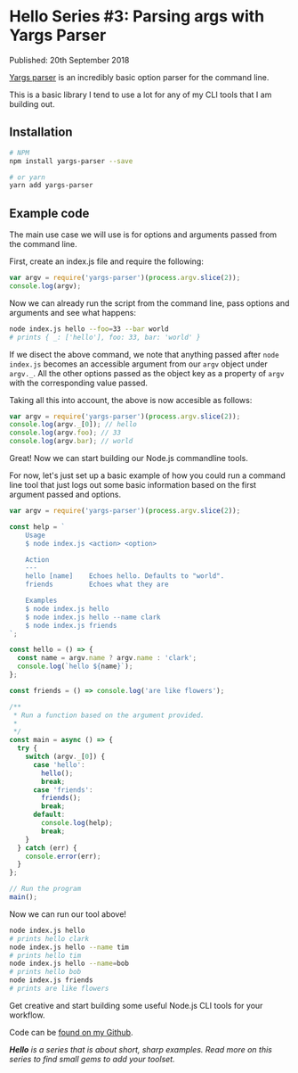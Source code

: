 # Hello Series #3: Parsing args with Yargs Parser

Published: 20th September 2018

[Yargs parser](https://github.com/yargs/yargs-parser) is an incredibly basic option parser for the command line.

This is a basic library I tend to use a lot for any of my CLI tools that I am building out.

## Installation

```bash
# NPM
npm install yargs-parser --save

# or yarn
yarn add yargs-parser
```

## Example code

The main use case we will use is for options and arguments passed from the command line.

First, create an index.js file and require the following:

```javascript
var argv = require('yargs-parser')(process.argv.slice(2));
console.log(argv);
```

Now we can already run the script from the command line, pass options and arguments and see what happens:

```bash
node index.js hello --foo=33 --bar world
# prints { _: ['hello'], foo: 33, bar: 'world' }
```

If we disect the above command, we note that anything passed after `node index.js` becomes an accessible argument from our `argv` object under `argv._`. All the other options passed as the object key as a property of `argv` with the corresponding value passed.

Taking all this into account, the above is now accesible as follows:

```javascript
var argv = require('yargs-parser')(process.argv.slice(2));
console.log(argv._[0]); // hello
console.log(argv.foo); // 33
console.log(argv.bar); // world
```

Great! Now we can start building our Node.js commandline tools.

For now, let's just set up a basic example of how you could run a command line tool that just logs out some basic information based on the first argument passed and options.

```javascript
var argv = require('yargs-parser')(process.argv.slice(2));

const help = `
    Usage
    $ node index.js <action> <option>

    Action
    ---
    hello [name]    Echoes hello. Defaults to "world".
    friends         Echoes what they are

    Examples
    $ node index.js hello
    $ node index.js hello --name clark
    $ node index.js friends
`;

const hello = () => {
  const name = argv.name ? argv.name : 'clark';
  console.log(`hello ${name}`);
};

const friends = () => console.log('are like flowers');

/**
 * Run a function based on the argument provided.
 *
 */
const main = async () => {
  try {
    switch (argv._[0]) {
      case 'hello':
        hello();
        break;
      case 'friends':
        friends();
        break;
      default:
        console.log(help);
        break;
    }
  } catch (err) {
    console.error(err);
  }
};

// Run the program
main();
```

Now we can run our tool above!

```bash
node index.js hello
# prints hello clark
node index.js hello --name tim
# prints hello tim
node index.js hello --name=bob
# prints hello bob
node index.js friends
# prints are like flowers
```

Get creative and start building some useful Node.js CLI tools for your workflow.

Code can be [found on my Github](https://github.com/okeeffed/hello-yargs).

_**Hello** is a series that is about short, sharp examples. Read more on this series to find small gems to add your toolset._
